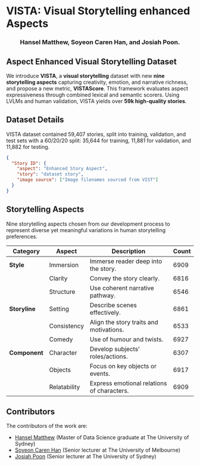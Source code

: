 # VISTA: Visual Storytelling enhanced Aspects

### <div align="center"> Hansel Matthew, Soyeon Caren Han, and Josiah Poon.</div>

## Aspect Enhanced Visual Storytelling Dataset
We introduce **VISTA**, a **visual storytelling** dataset with new **nine storytelling aspects** capturing creativity, emotion, and narrative richness, and propose a new metric, **VISTAScore**. This framework evaluates aspect expressiveness through combined lexical and semantic scorers. Using LVLMs and human validation, VISTA yields over **59k high-quality stories**.


## Dataset Details
VISTA dataset contained 59,407 stories, split into training, validation, and test sets with a 60/20/20 split: 35,644 for training, 11,881 for validation, and 11,882 for testing.

```json
{
  "Story ID": {
    "aspect": "Enhanced Story Aspect",
    "story": "dataset story",
    "image source": ["Image filenames sourced from VIST"]
  }
}
```

## Storytelling Aspects
Nine storytelling aspects chosen from our development process to represent diverse yet meaningful variations in human storytelling preferences.

| **Category** | **Aspect**    | **Description**                               | **Count** |
|--------------|---------------|-----------------------------------------------|-----------|
| **Style**    | Immersion     | Immerse reader deep into the story.           | 6909      |
|              | Clarity       | Convey the story clearly.                     | 6816      |
|              | Structure     | Use coherent narrative pathway.               | 6546      |
| **Storyline**| Setting       | Describe scenes effectively.                  | 6861      |
|              | Consistency   | Align the story traits and motivations.       | 6533      |
|              | Comedy        | Use of humour and twists.                     | 6927      |
| **Component**| Character     | Develop subjects’ roles/actions.              | 6307      |
|              | Objects       | Focus on key objects or events.               | 6917      |
|              | Relatability  | Express emotional relations of characters.    | 6909      |

## Contributors
The contributors of the work are: 
- [Hansel Matthew](https://hnslmpweb.web.app) (Master of Data Science graduate at The University of Sydney)
- [Soyeon Caren Han](https://drcarenhan.github.io/) (Senior lecturer at The University of Melbourne)
- [Josiah Poon](https://www.sydney.edu.au/engineering/about/our-people/academic-staff/josiah-poon) (Senior lecturer at The University of Sydney)
